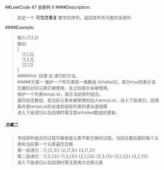 ##LeetCode 47 全排列 II
####Description:
>给定一个 **可包含重复** 数字的序列，返回其所有可能的全排列

####Example:
>输入:[1,1,2]  
输出:  
>[  
&nbsp;&nbsp;&nbsp;&nbsp;[1,1,2],  
&nbsp;&nbsp;&nbsp;&nbsp;[1,2,1],  
&nbsp;&nbsp;&nbsp;&nbsp;[2,1,1]  
]  
####Hint:
>回溯 加 递归的方法。  
#####方案一
>维护一个布尔类型一维数组 isVisited[]，若为true则表示该位置的对应元素已被使用，反之则表示未被使用。  
>维护一个列表tempList，表示当前排列组合。  
>遍历给定数组，若当前元素未被使用则加入tempList，进入下层递归，回溯条件是tempList的长度和目标列表列表长度相等  
>进入下层递归以及回溯时需注意isVisited数组的更新。
##### 方案二
>寻找排列组合的过程可看做是元素不断交换的过程。当前位置后面的每个元素和当前第一个元素遍历交换  
>第一层递归：{1,{2,3}} {2,{1,3}} {3,{1,2}}  
>第二层递归：{1,2,{3}} {1,3,{2}} {2,1,{3}} {2,3,{1}} {3,1,{2}} {3,2,{1}}  
>进入下层递归以及回溯时需注意再次交换元素
